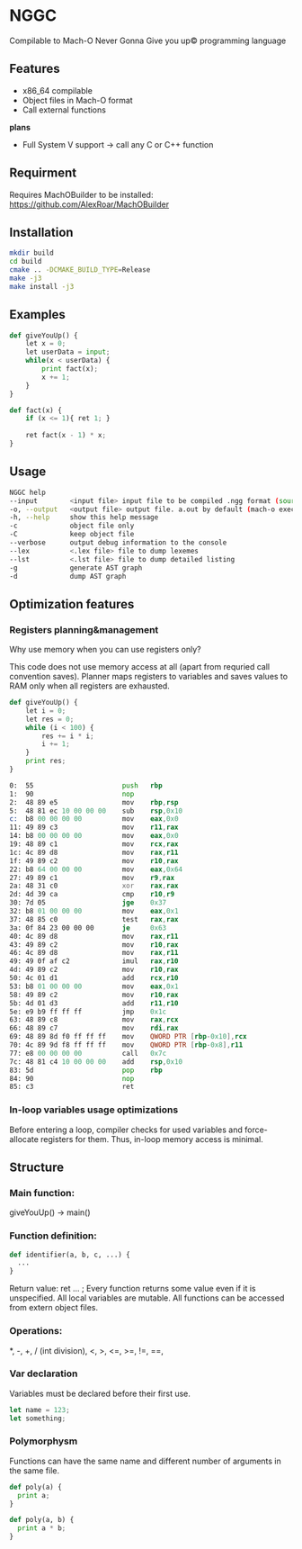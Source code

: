 # NGGC
Compilable to Mach-O Never Gonna Give you up© programming language

## Features

- x86_64 compilable
- Object files in Mach-O format
- Call external functions

**plans**

- Full System V support -> call any C or C++ function

## Requirment

Requires MachOBuilder to be installed: https://github.com/AlexRoar/MachOBuilder

## Installation

```bash
mkdir build
cd build
cmake .. -DCMAKE_BUILD_TYPE=Release
make -j3
make install -j3
```

## Examples

```python
def giveYouUp() {
	let x = 0;
	let userData = input;
	while(x < userData) {
	    print fact(x);
	    x += 1;
	}
}

def fact(x) {
    if (x <= 1){ ret 1; }
    
    ret fact(x - 1) * x;
}
```

## Usage

```bash
NGGC help
--input        <input file> input file to be compiled .ngg format (source)
-o, --output   <output file> output file. a.out by default (mach-o executable)
-h, --help     show this help message
-c             object file only
-C             keep object file
--verbose      output debug information to the console
--lex          <.lex file> file to dump lexemes
--lst          <.lst file> file to dump detailed listing
-g             generate AST graph
-d             dump AST graph
```

## Optimization features

### Registers planning&management

Why use memory when you can use registers only?

This code does not use memory access at all (apart from requried call convention saves). Planner maps registers to variables and saves values to RAM only when all registers are exhausted.

```python
def giveYouUp() {
	let i = 0;
	let res = 0;
	while (i < 100) {
		res += i * i;
		i += 1;
	}
	print res;
}
```

```asm
0:  55                      push   rbp
1:  90                      nop
2:  48 89 e5                mov    rbp,rsp
5:  48 81 ec 10 00 00 00    sub    rsp,0x10
c:  b8 00 00 00 00          mov    eax,0x0
11: 49 89 c3                mov    r11,rax
14: b8 00 00 00 00          mov    eax,0x0
19: 48 89 c1                mov    rcx,rax
1c: 4c 89 d8                mov    rax,r11
1f: 49 89 c2                mov    r10,rax
22: b8 64 00 00 00          mov    eax,0x64
27: 49 89 c1                mov    r9,rax
2a: 48 31 c0                xor    rax,rax
2d: 4d 39 ca                cmp    r10,r9
30: 7d 05                   jge    0x37
32: b8 01 00 00 00          mov    eax,0x1
37: 48 85 c0                test   rax,rax
3a: 0f 84 23 00 00 00       je     0x63
40: 4c 89 d8                mov    rax,r11
43: 49 89 c2                mov    r10,rax
46: 4c 89 d8                mov    rax,r11
49: 49 0f af c2             imul   rax,r10
4d: 49 89 c2                mov    r10,rax
50: 4c 01 d1                add    rcx,r10
53: b8 01 00 00 00          mov    eax,0x1
58: 49 89 c2                mov    r10,rax
5b: 4d 01 d3                add    r11,r10
5e: e9 b9 ff ff ff          jmp    0x1c
63: 48 89 c8                mov    rax,rcx
66: 48 89 c7                mov    rdi,rax
69: 48 89 8d f0 ff ff ff    mov    QWORD PTR [rbp-0x10],rcx
70: 4c 89 9d f8 ff ff ff    mov    QWORD PTR [rbp-0x8],r11
77: e8 00 00 00 00          call   0x7c
7c: 48 81 c4 10 00 00 00    add    rsp,0x10
83: 5d                      pop    rbp
84: 90                      nop
85: c3                      ret
```

### In-loop variables usage optimizations
Before entering a loop, compiler checks for used variables and force-allocate registers for them. Thus, in-loop memory access is minimal.


## Structure
### Main function: 
giveYouUp() -> main()

### Function definition:
```python
def identifier(a, b, c, ...) {
  ...
}
```

Return value: ret ... ;
Every function returns some value even if it is unspecified.
All local variables are mutable.
All functions can be accessed from extern object files.

### Operations:
\*, -, +, / (int division), <, >, <=, >=, !=, ==,

### Var declaration
Variables must be declared before their first use.
```js
let name = 123;
let something;
```

### Polymorphysm 
Functions can have the same name and different number of arguments in the same file.
```python
def poly(a) {
  print a;
}
```
```python
def poly(a, b) {
  print a * b;
}
```

